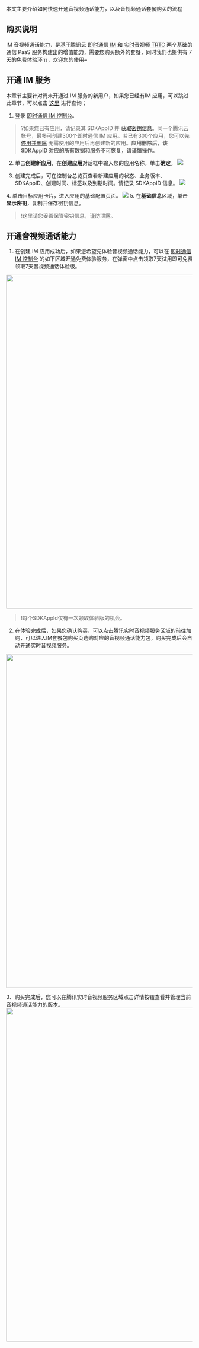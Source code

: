 本文主要介绍如何快速开通音视频通话能力，以及音视频通话套餐购买的流程

## 购买说明
IM 音视频通话能力，是基于腾讯云 [即时通信 IM](https://cloud.tencent.com/document/product/269/42440) 和 [实时音视频 TRTC](https://cloud.tencent.com/document/product/647/16788) 两个基础的通信 PaaS 服务构建出的增值能力，需要您购买额外的套餐，同时我们也提供有 7 天的免费体验环节，欢迎您的使用~


## 开通 IM 服务
本章节主要针对尚未开通过 IM 服务的新用户，如果您已经有IM 应用，可以跳过此章节，可以点击 [这里](https://console.cloud.tencent.com/im) 进行查询；

1. 登录 [即时通信 IM 控制台](https://console.cloud.tencent.com/im)。
>?如果您已有应用，请记录其 SDKAppID 并 [获取密钥信息](#step2)。同一个腾讯云帐号，最多可创建300个即时通信 IM 应用。若已有300个应用，您可以先 [停用并删除](https://cloud.tencent.com/document/product/269/32578#.E5.81.9C.E7.94.A8.2F.E5.88.A0.E9.99.A4.E5.BA.94.E7.94.A8) 无需使用的应用后再创建新的应用。**应用删除后，该 SDKAppID 对应的所有数据和服务不可恢复，请谨慎操作。**
>
2. 单击**创建新应用**，在**创建应用**对话框中输入您的应用名称，单击**确定**。
![](https://qcloudimg.tencent-cloud.cn/raw/febed2f15dee6ff09f066ba228c7fc27.png)

3. 创建完成后，可在控制台总览页查看新建应用的状态、业务版本、SDKAppID、创建时间、标签以及到期时间。请记录 SDKAppID 信息。
![](https://qcloudimg.tencent-cloud.cn/raw/dafcf805e22c15f6c0096bfb4e960528.png)

[](id:step2)
4. 单击目标应用卡片，进入应用的基础配置页面。
![](https://qcloudimg.tencent-cloud.cn/raw/e435332cda8d9ec7fea21bd95f7a0cba.png)
5. 在**基础信息**区域，单击**显示密钥**，复制并保存密钥信息。

>!这里请您妥善保管密钥信息，谨防泄露。


## 开通音视频通话能力
1. 在创建 IM 应用成功后，如果您希望先体验音视频通话能力，可以在 [即时通信 IM 控制台](https://console.cloud.tencent.com/im) 的如下区域开通免费体验服务，在弹窗中点击领取7天试用即可免费领取7天音视频通话体验版。
<img src="https://qcloudimg.tencent-cloud.cn/raw/9f72ed668b8a82b9301d9a5dbf24db12.png" width="900">


>!每个SDKAppId仅有一次领取体验版的机会。

2. 在体验完成后，如果您确认购买，可以点击腾讯实时音视频服务区域的前往加购，可以进入IM套餐包购买页选购对应的音视频通话能力包，购买完成后会自动开通实时音视频服务。
<img src="https://qcloudimg.tencent-cloud.cn/raw/9f9d4cac0ee9c88bb28e35c45c506b0c.png" width="900">



3、购买完成后，您可以在腾讯实时音视频服务区域点击详情按钮查看并管理当前音视频通话能力的版本。
<img src="https://qcloudimg.tencent-cloud.cn/raw/441d8ac3b6e5c4bb70884c002d85de05.png" width="900">





